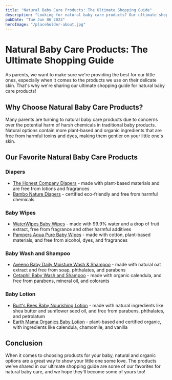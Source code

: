 ```yaml
---
title: "Natural Baby Care Products: The Ultimate Shopping Guide"
description: "Looking for natural baby care products? Our ultimate shopping guide shares our favorite natural baby care products for your little one."
pubDate: "Tue Jun 06 2023"
heroImage: "/placeholder-about.jpg"
---
```


# Natural Baby Care Products: The Ultimate Shopping Guide

As parents, we want to make sure we&#39;re providing the best for our little ones, especially when it comes to the products we use on their delicate skin. That&#39;s why we&#39;re sharing our ultimate shopping guide for natural baby care products!

## Why Choose Natural Baby Care Products?

Many parents are turning to natural baby care products due to concerns over the potential harm of harsh chemicals in traditional baby products. Natural options contain more plant-based and organic ingredients that are free from harmful toxins and dyes, making them gentler on your little one&#39;s skin.

## Our Favorite Natural Baby Care Products

### Diapers

* [The Honest Company Diapers](https://www.amazon.com/Honest-Company-Diapers-Rose-Delight/dp/B07LH8Y9Q2/) - made with plant-based materials and are free from lotions and fragrances
* [Bambo Nature Diapers](https://www.amazon.com/Bambo-Nature-Eco-Friendly-Hypoallergenic-Count/dp/B01LWQO6HK/) - certified eco-friendly and free from harmful chemicals

### Baby Wipes

* [WaterWipes Baby Wipes](https://www.amazon.com/WaterWipes-Sensitive-Newborn-Count-Packaging/dp/B008KJEYLO/) - made with 99.9% water and a drop of fruit extract, free from fragrance and other harmful additives
* [Pampers Aqua Pure Baby Wipes](https://www.amazon.com/Pampers-Pure-Large-Packaging-Pop-Top/dp/B07JMTF847/) - made with cotton, plant-based materials, and free from alcohol, dyes, and fragrances

### Baby Wash and Shampoo

* [Aveeno Baby Daily Moisture Wash &amp; Shampoo](https://www.amazon.com/Aveeno-Baby-Daily-Moisture-Shampoo/dp/B00DBF5J22/) - made with natural oat extract and free from soap, phthalates, and parabens
* [Cetaphil Baby Wash and Shampoo](https://www.amazon.com/Cetaphil-Baby-Wash-Shampoo-with-Calendula-7-8/dp/B00OKJG7SK/) - made with organic calendula, and free from parabens, mineral oil, and colorants

### Baby Lotion

* [Burt&#39;s Bees Baby Nourishing Lotion](https://www.amazon.com/Burts-Bees-Baby-Nourishing-Lotion/dp/B004EDYQEI/) - made with natural ingredients like shea butter and sunflower seed oil, and free from parabens, phthalates, and petrolatum
* [Earth Mama Organics Baby Lotion](https://www.amazon.com/Earth-Mama-Organic-Baby-Lotion/dp/B00A7OARSQ/) - plant-based and certified organic, with ingredients like calendula, chamomile, and vanilla

## Conclusion

When it comes to choosing products for your baby, natural and organic options are a great way to show your little one some love. The products we&#39;ve shared in our ultimate shopping guide are some of our favorites for natural baby care, and we hope they&#39;ll become some of yours too!